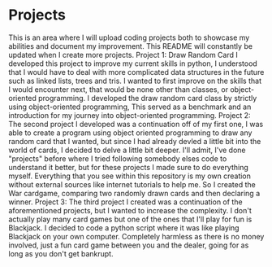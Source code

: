 # Projects
This is an area where I will upload coding projects both to showcase my abilities and document my improvement.
This README will constantly be updated when I create more projects.
Project 1: Draw Random Card
  I developed this project to improve my current skills in python, I understood that I would have to deal with more complicated data structures in the future such as linked lists, trees and tris. I wanted to first improve on the skills that I would encounter next, that would be none other than classes, or object-oriented programming. I developed the draw random card class by strictly using object-oriented programming, This served as a benchmark and an introduction for my journey into object-oriented programming.
Project 2:
  The second project I developed was a continuation off of my first one, I was able to create a program using object oriented programming to draw any random card that I wanted, but since I had already devled a little bit into the world of cards, I decided to delve a little bit deeper. I'll admit, I've done "projects" before where I tried following somebody elses code to understand it better, but for these projects I made sure to do everything myself. Everything that you see within this repository is my own creation without external sources like internet tutorials to help me. So I created the War cardgame, comparing two randomly drawn cards and then declaring a winner.
  Project 3:
    The third project I created was a continuation of the aforementioned projects, but I wanted to increase the complexity. I don't actually play many card games but one of the ones that I'll play for fun is Blackjack. I decided to code a python script where it was like playing Blackjack on your own computer. Completely harmless as there is no money involved, just a fun card game between you and the dealer, going for as long as you don't get bankrupt.
